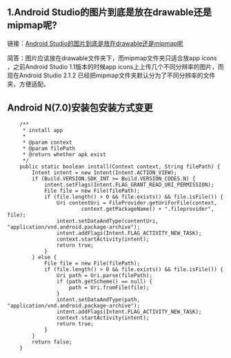 ## 1.Android Studio的图片到底是放在drawable还是mipmap呢?
链接：[Android Studio的图片到底是放在drawable还是mipmap呢](https://www.jianshu.com/p/991c29a5e2b3)

简答：图片应该放在drawable文件夹下，而mipmap文件夹只适合放app icons ，之前Android Studio 1.1版本的时候app icons上上传几个不同分辨率的图片，而现在Android Studio 2.1.2 已经把mipmap文件夹默认分为了不同分辨率的文件夹，方便适配。

## Android N(7.0)安装包安装方式变更
```
    /**
     * install app
     *
     * @param context
     * @param filePath
     * @return whether apk exist
     */
    public static boolean install(Context context, String filePath) {
        Intent intent = new Intent(Intent.ACTION_VIEW);
        if (Build.VERSION.SDK_INT >= Build.VERSION_CODES.N) {
            intent.setFlags(Intent.FLAG_GRANT_READ_URI_PERMISSION);
            File file = new File(filePath);
            if (file.length() > 0 && file.exists() && file.isFile()) {
                Uri contentUri = FileProvider.getUriForFile(context,
                        context.getPackageName() + ".fileprovider", file);
                intent.setDataAndType(contentUri, "application/vnd.android.package-archive");
                intent.addFlags(Intent.FLAG_ACTIVITY_NEW_TASK);
                context.startActivity(intent);
                return true;
            }
        } else {
            File file = new File(filePath);
            if (file.length() > 0 && file.exists() && file.isFile()) {
                Uri path = Uri.parse(filePath);
                if (path.getScheme() == null) {
                    path = Uri.fromFile(file);
                }
                intent.setDataAndType(path, "application/vnd.android.package-archive");
                intent.addFlags(Intent.FLAG_ACTIVITY_NEW_TASK);
                context.startActivity(intent);
                return true;
            }
        }
        return false;
    }
```
